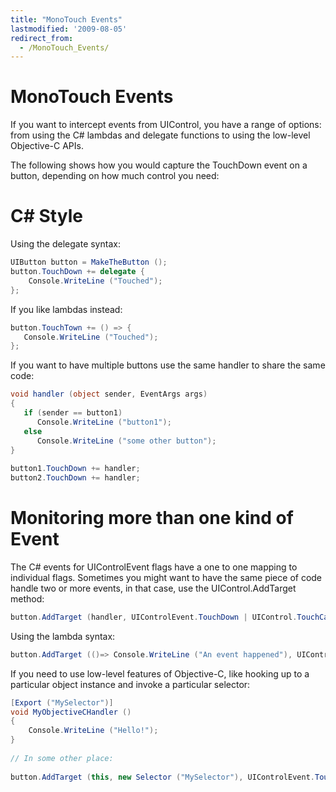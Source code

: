```yaml
---
title: "MonoTouch Events"
lastmodified: '2009-08-05'
redirect_from:
  - /MonoTouch_Events/
---
```


MonoTouch Events
================

If you want to intercept events from UIControl, you have a range of options: from using the C# lambdas and delegate functions to using the low-level Objective-C APIs.

The following shows how you would capture the TouchDown event on a button, depending on how much control you need:

C# Style
=========

Using the delegate syntax:

``` csharp
UIButton button = MakeTheButton ();
button.TouchDown += delegate {
    Console.WriteLine ("Touched");
};
```

If you like lambdas instead:

``` csharp
button.TouchTown += () => {
   Console.WriteLine ("Touched");
};
```

If you want to have multiple buttons use the same handler to share the same code:

``` csharp
void handler (object sender, EventArgs args)
{
   if (sender == button1)
      Console.WriteLine ("button1");
   else
      Console.WriteLine ("some other button");
}
 
button1.TouchDown += handler;
button2.TouchDown += handler;
```

Monitoring more than one kind of Event
======================================

The C# events for UIControlEvent flags have a one to one mapping to individual flags. Sometimes you might want to have the same piece of code handle two or more events, in that case, use the UIControl.AddTarget method:

``` csharp
button.AddTarget (handler, UIControlEvent.TouchDown | UIControl.TouchCancel);
```

Using the lambda syntax:

``` csharp
button.AddTarget (()=> Console.WriteLine ("An event happened"), UIControlEvent.TouchDown | UIControl.TouchCancel);
```

If you need to use low-level features of Objective-C, like hooking up to a particular object instance and invoke a particular selector:

``` csharp
[Export ("MySelector")]
void MyObjectiveCHandler ()
{
    Console.WriteLine ("Hello!");
}
 
// In some other place:
 
button.AddTarget (this, new Selector ("MySelector"), UIControlEvent.TouchDown);
```
